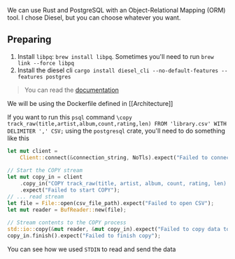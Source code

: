 We can use Rust and PostgreSQL with an Object-Relational Mapping (ORM) tool. I chose Diesel, but you can choose whatever you want.

## Preparing 

1. Install `libpq`: `brew install libpq`. Sometimes you'll need to run `brew link --force libpq`
2. Install the diesel cli `cargo install diesel_cli --no-default-features --features postgres`
> You can read the [documentation](https://diesel.rs/guides/getting-started)

We will be using the Dockerfile defined in [[Architecture]]

If you want to run this `psql` command `\copy track_raw(title,artist,album,count,rating,len) FROM 'library.csv' WITH DELIMITER ',' CSV;` using the `postgresql` crate, you'll need to do something like this
```rust
let mut client =  
    Client::connect(&connection_string, NoTls).expect("Failed to connect to the database");  
  
// Start the COPY stream  
let mut copy_in = client  
    .copy_in("COPY track_raw(title, artist, album, count, rating, len) FROM STDIN WITH CSV")
    .expect("Failed to start COPY");
// ... read stream
let file = File::open(csv_file_path).expect("Failed to open CSV");  
let mut reader = BufReader::new(file);  
  
// Stream contents to the COPY process  
std::io::copy(&mut reader, &mut copy_in).expect("Failed to copy data to database");
copy_in.finish().expect("Failed to finish copy");
```
You can see how we used `STDIN` to read and send the data